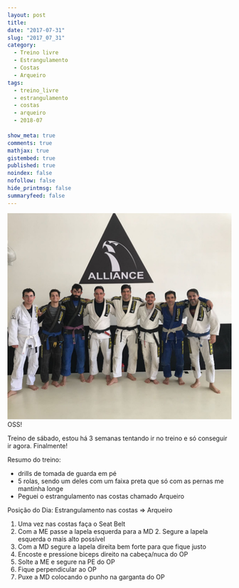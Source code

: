 ```yaml
---
layout: post
title:
date: "2017-07-31"
slug: "2017_07_31"
category:
  - Treino livre
  - Estrangulamento
  - Costas
  - Arqueiro
tags:
  - treino_livre
  - estrangulamento
  - costas
  - arqueiro
  - 2018-07

show_meta: true
comments: true
mathjax: true
gistembed: true
published: true
noindex: false
nofollow: false
hide_printmsg: false
summaryfeed: false
---
```


![treino livre](/images/moments/07-30-2017.jpeg)
OSS!

Treino de sábado, estou há 3 semanas tentando ir no treino e só conseguir ir agora. Finalmente!

Resumo do treino:

 - drills de tomada de guarda em pé
 - 5 rolas, sendo um deles com um faixa preta que só com as pernas me mantinha longe
 - Peguei o estrangulamento nas costas chamado Arqueiro

Posição do Dia: Estrangulamento nas costas => Arqueiro

1.    Uma vez nas costas faça o Seat Belt
2.    Com a ME passe a lapela esquerda para a MD
         2. Segure a lapela esquerda o mais alto possível
3. Com a MD segure a lapela direita bem forte para que fique justo
4. Encoste e pressione biceps direito na cabeça/nuca do OP
5. Solte a ME e segure na PE do OP
6. Fique perpendicular ao OP
7. Puxe a MD colocando o punho na garganta do OP
